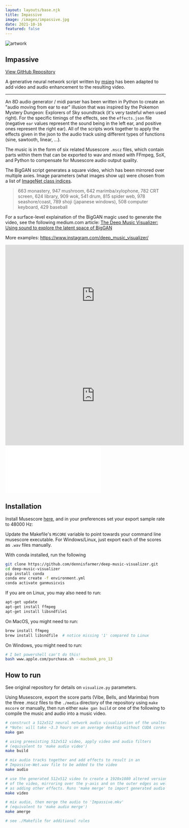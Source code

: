 ```yaml
---
layout: layouts/base.njk
title: Impassive
image: /images/impassive.jpg
date: 2021-10-16
featured: false
---
```


![artwork](/images/impassive.jpg)

## Impassive

[View GitHub Repository](https://github.com/dennisfarmer/deep-music-visualizer)

A generative neural network script written by <a href="https://github.com/msieg">msieg</a> has been adapted to add video and audio enhancement to the resulting video.

---

An 8D audio generator / midi parser has been written in Python to create an "audio moving from ear to ear" illusion that was inspired by the Pokemon Mystery Dungeon: Explorers of Sky soundtrack (it's very tasteful when used right). For the specific timings of the effects, see the `effects.json` file (negative `ear` values represent the sound being in the left ear, and positive ones represent the right ear). All of the scripts work together to apply the effects given in the json to the audio track using different types of functions (sine, sawtooth, linear, ...).

The music is in the form of six related Musescore `.mscz` files, which contain parts within them that can be exported to wav and mixed with FFmpeg, SoX, and Python to compensate for Musescore audio output quality.

The BigGAN script generates a square video, which has been mirrored over multiple axies. Image parameters (what images show up) were chosen from a list of <a href="https://gist.github.com/yrevar/942d3a0ac09ec9e5eb3a">ImageNet class indices</a>.

> 663 monastery, 947 mushroom, 642 marimba/xylophone, 782 CRT screen, 624 library, 909 wok, 541 drum, 815 spider web, 978 seashore/coast, 789 shoji (japanese windows), 508 computer keyboard, 429 baseball

For a surface-level explaination of the BigGAN magic used to generate the video, see the following medium.com article: 
<a href="https://towardsdatascience.com/the-deep-music-visualizer-using-sound-to-explore-the-latent-space-of-biggan-198cd37dac9a">The Deep Music Visualizer: Using sound to explore the latent space of BigGAN</a>

More examples: https://www.instagram.com/deep_music_visualizer/

<iframe width="560" height="315" src="https://www.youtube.com/embed/-Y9Iod7U6B8?si=70XjKqQkhMNeKEfT" title="YouTube video player" frameborder="0" allow="accelerometer; autoplay; clipboard-write; encrypted-media; gyroscope; picture-in-picture; web-share" referrerpolicy="strict-origin-when-cross-origin" allowfullscreen></iframe>

<iframe width="560" height="315" src="https://www.youtube.com/embed/HH0wMSKw8T0?si=you956edhLVDq617" title="YouTube video player" frameborder="0" allow="accelerometer; autoplay; clipboard-write; encrypted-media; gyroscope; picture-in-picture; web-share" referrerpolicy="strict-origin-when-cross-origin" allowfullscreen></iframe>

<embed class="score" src="/scores/impassive.pdf" type="application/pdf">


## Installation

Install Musescore <a href="https://musescore.org/en/download">here</a>, and in your preferences set your export sample rate to 48000 Hz:

[](/images/musescore_preferences.png)

Update the Makefile's `MSCORE` variable to point towards your command line musescore executable. For Windows/Linux, just export each of the scores as `.wav` files manually.

With conda installed, run the following
```zsh
git clone https://github.com/dennisfarmer/deep-music-visualizer.git
cd deep-music-visualizer
pip install conda
conda env create -f environment.yml
conda activate ganmusicvis
```

If you are on Linux, you may also need to run:

```zsh
apt-get update
apt-get install ffmpeg
apt-get install libsndfile1
```

On MacOS, you might need to run:

```zsh
brew install ffmpeg
brew install libsndfile  # notice missing '1' compared to Linux
```

On Windows, you might need to run:

```zsh
# I bet powershell can't do this!
bash www.apple.com/purchase.sh --macbook_pro_13
```

## How to run

See original repository for details on `visualize.py` parameters.

Using Musescore, export the score parts (Vibe, Bells, and Marimba) from the three .mscz files to the `./media` directory of the repository using `make mscore` or manually, then run either `make gan build` or one of the following to compile the music and audio into a music video.

```zsh
# construct a 512x512 neural network audio visualization of the unaltered audio (Impassive.wav)
# *Note: will take ~3.3 hours on an average desktop without CUDA cores
make gan

# using preexisting 512x512 video, apply video and audio filters
# (equivalent to 'make audio video')
make build

# mix audio tracks together and add effects to result in an
# Impassive-Wet.wav file to be added to the video
make audio

# use the generated 512x512 video to create a 1920x1080 altered version
# of the video, mirroring over the y-axis and on the outer edges as well
# as adding other effects. Runs 'make merge' to import generated audio
make video

# mix audio, then merge the audio to 'Impassive.mkv'
# (equivalent to 'make audio merge')
make amerge

# see ./Makefile for additional rules
```